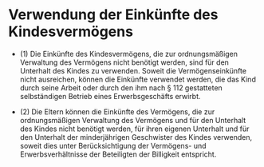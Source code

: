 # Verwendung der Einkünfte des Kindesvermögens

- (1) Die Einkünfte des Kindesvermögens, die zur ordnungsmäßigen Verwaltung des Vermögens nicht benötigt werden, sind für den Unterhalt des Kindes zu verwenden. Soweit die Vermögenseinkünfte nicht ausreichen, können die Einkünfte verwendet werden, die das Kind durch seine Arbeit oder durch den ihm nach § 112 gestatteten selbständigen Betrieb eines Erwerbsgeschäfts erwirbt.

- (2) Die Eltern können die Einkünfte des Vermögens, die zur ordnungsmäßigen Verwaltung des Vermögens und für den Unterhalt des Kindes nicht benötigt werden, für ihren eigenen Unterhalt und für den Unterhalt der minderjährigen Geschwister des Kindes verwenden, soweit dies unter Berücksichtigung der Vermögens- und Erwerbsverhältnisse der Beteiligten der Billigkeit entspricht.

